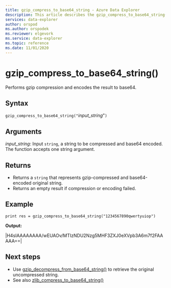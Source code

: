 ```yaml
---
title: gzip_compress_to_base64_string - Azure Data Explorer 
description: This article describes the gzip_compress_to_base64_string() command in Azure Data Explorer.
services: data-explorer
author: orspod
ms.author: orspodek
ms.reviewer: elgevork
ms.service: data-explorer
ms.topic: reference
ms.date: 11/01/2020
---
```


# gzip_compress_to_base64_string()

Performs gzip compression and encodes the result to base64.


## Syntax

`gzip_compress_to_base64_string("`*input_string*"`)`

## Arguments

*input_string*: Input `string`, a string to be compressed and base64 encoded. The function accepts one string argument.

## Returns

* Returns a `string` that represents gzip-compressed and base64-encoded original string. 
* Returns an empty result if compression or encoding failed.

## Example
```apl
print res = gzip_compress_to_base64_string("1234567890qwertyuiop")
```

**Output:** 

|H4sIAAAAAAAA/wEUAOv/MTIzNDU2Nzg5MHF3ZXJ0eXVpb3A6m7f2FAAAAA==|

## Next steps

* Use [gzip_decompress_from_base64_string()](gzip-base64-decompress.md) to retrieve the original uncompressed string.
* See also [zlib_compress_to_base64_string()](zlib-base64-compress.md)
